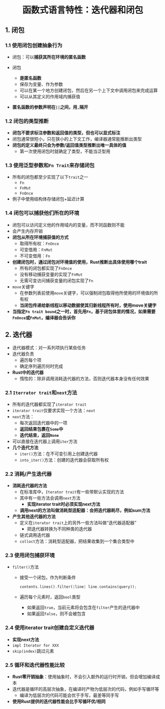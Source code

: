 # <div align = "center">函数式语言特性：迭代器和闭包</div>

## 1. 闭包

### 1.1 使用闭包创建抽象行为

* 闭包：可以**捕获其所在环境的匿名函数**

* 闭包

  * **是匿名函数**
  * 保存为变量、作为参数
  * 可以在某一个地方创建闭包，然后在另一个上下文中调用闭包来完成运算
  * 可以从其定义的作用域内捕获值
* **匿名函数的参数声明在``||``之间，用``,``隔开**

### 1.2 闭包的类型推断

* **闭包不要求标注参数和返回值的类型，但也可以显式标注**
* 闭包通常很短小，只在狭小的上下文工作，编译器通常能推断出类型
* **闭包的定义最终只会为参数/返回值类型推断出唯一具体的值**
  * 第一次使用闭包时就确定了类型，不能当泛型用

### 1.3 使用泛型参数和``Fn Trait``来存储闭包

* 所有的闭包都至少实现了以下``trait``之一
  * ``Fn``
  * ``FnMut``
  * ``FnOnce``
* 例子中使用结构体存储闭包+延迟计算

### 1.4 闭包可以捕获他们所在的环境

* 闭包可以访问定义他的作用域内的变量，而不同函数则不能
* 会产生内存开销
* **闭包从所在环境捕获值的方式**
  * 取得所有权：``FnOnce``
  * 可变借用：``FnMut``
  * 不可变借用：``Fn``
* **创建闭包时，通过闭包对环境值的使用，Rust推断出具体使用哪个trait**
  * 所有的闭包都实现了``FnOnce``
  * 没有移动捕获变量的实现了``FnMut``
  * 无需可变访问捕获变量的闭包实现了``Fn``
* ``move``关键字
  * 在参数列表前使用``move``关键字，可以强制闭包取得他所使用的环境值的所有权
  * **当闭包传递给新线程以移动数据使其归新线程所有时，使用move关键字**
* **当指定``Fn trait bound``之一时，首先用``Fn``，基于闭包体里的情况，如果需要``FnOnce``或``FnMut``，编译器会告诉你**

## 2. 迭代器

* 迭代器模式：对一系列项执行某些任务
* 迭代器负责
  * 遍历每个项
  * 确定序列遍历何时完成
* **Rust中的迭代器**
  * 惰性的：除非调用消耗迭代器的方法，否则迭代器本身没有任何效果

### 2.1 ``Iterrator trait``和``next``方法

* 所有的迭代器都实现了``iterator trait``
* ``iterator trait``仅要求实现一个方法：``next``
* ``next``方法：
  * 每次返回迭代器中的一项
  * **返回结果包裹在``Some``中**
  * **迭代结束，返回``None``**
* 可以直接在迭代器上调用``iter``方法
* **几个迭代方法**
  * ``iter()``方法：在不可变引用上创建迭代器
  * ``into_iter()``方法：创建的迭代器会获取所有权

### 2.2 消耗/产生迭代器

* **消耗迭代器的方法**
  * 在标准库中，``Iterator trait``有一些带默认实现的方法
  * 其中有一些方法会调用``next``方法
    * **实现iterator trait时必须实现next方法**
  * **调用next的方法叫做消耗型适配器：会把迭代器耗尽，例如sum方法**
* **产生其他迭代器的方法**
  * 定义在``iterator trait``上的另外一些方法叫做“迭代器适配器”
    * 把迭代器转换为不同种类的迭代器
  * 链式调用迭代器
  * ``colloct``方法：消耗型适配器，把结果收集到一个集合类型中

### 2.3 使用闭包捕获环境

* ``filter()``方法

  * 接受一个闭包，作为判断条件

    ```rust
    contents.lines().filter(|line| line.contains(query));
    ```

  * 遍历每个元素时，返回``bool``类型

    * 如果返回``true``，当前元素将会包含在``filter``产生的迭代器中
    * 如果返回``false``，则不会被包含

### 2.4 使用iterator trait创建自定义迭代器

* **实现next方法**
* ```impl Iterator for XXX```
* ``skip(index)``跳过元素

### 2.5 循环和迭代器性能比较

* **Rust零开销抽象**：使用抽象时，不会引入额外的运行时开销，但会增加编译成本
* 迭代器是循环的高层次抽象，在编译时产物为低层次的代码，例如手写循环等
  * 编译为低层次的代码可能会优于手写，最差等同手写
* **使用Rust提供的迭代器性能会比手写循环优/相同**







